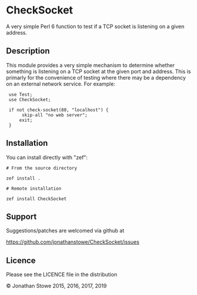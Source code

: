 # CheckSocket

A very simple Perl 6 function to test if a TCP socket is listening on
a given address.

## Description

This module provides a very simple mechanism to determine whether
something is listening on a TCP socket at the given port and address.
This is primarly for the convenience of testing where there may be a
dependency on an external network service.  For example:

     use Test;
     use CheckSocket;

     if not check-socket(80, "localhost") {
	      skip-all "no web server";
         exit;
     }

## Installation

You can install directly with "zef":

    # From the source directory
   
    zef install .

    # Remote installation

    zef install CheckSocket

## Support

Suggestions/patches are welcomed via github at

https://github.com/jonathanstowe/CheckSocket/issues

## Licence

Please see the LICENCE file in the distribution

© Jonathan Stowe 2015, 2016, 2017, 2019
